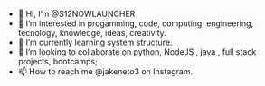 - 👋 Hi, I’m @S12NOWLAUNCHER
- 👀 I’m interested in progamming, code, computing, engineering, tecnology, knowledge, ideas, creativity.
- 🌱 I’m currently learning system structure.
- 💞️ I’m looking to collaborate on python, NodeJS , java , full stack projects, bootcamps;
- 📫 How to reach me @jakeneto3 on Instagram. 

<!---
S12NOWLAUNCHER/S12NOWLAUNCHER is a ✨ special ✨ repository because its `README.md` (this file) appears on your GitHub profile.
You can click the Preview link to take a look at your changes.
--->
